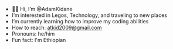 -  👋🏾 Hi, I’m @AdamKidane
-  I’m interested in Legos, Technology, and traveling to new places
-  I’m currently learning how to improve my coding abilities 
-  How to reach: atkid2009@gmail.com
-  Pronouns: he/him
-  Fun fact: I'm Ethiopian 

<!---
AdamKidane/AdamKidane is a ✨ special ✨ repository because its `README.md` (this file) appears on your GitHub profile.
You can click the Preview link to take a look at your changes.
--->
